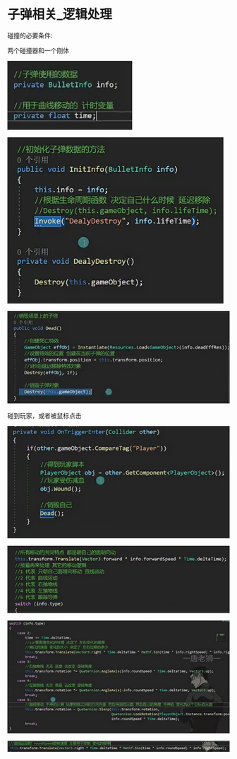 # 子弹相关_逻辑处理

碰撞的必要条件:

两个碰撞器和一个刚体

![2e3570edf45c9026a0fff68af3d4abb1.png](image/2e3570edf45c9026a0fff68af3d4abb1.png)

![649e2de318f2f628643e6a961017334e.png](image/649e2de318f2f628643e6a961017334e.png)

![1c501f7c7101b0d826f63e4a955b457d.png](image/1c501f7c7101b0d826f63e4a955b457d.png)

碰到玩家，或者被鼠标点击

![11c022cbc15ac27a692e409bb979a6cb.png](image/11c022cbc15ac27a692e409bb979a6cb.png)

![a103f3b5d440c0125061d7d9224e33bc.png](image/a103f3b5d440c0125061d7d9224e33bc.png)

![3c2d0f67af2aab4b8bdb468368dbcd4f.png](image/3c2d0f67af2aab4b8bdb468368dbcd4f.png)

![e7be8732c7a61f6a6e1d70cc7f44456f.png](image/e7be8732c7a61f6a6e1d70cc7f44456f.png)
